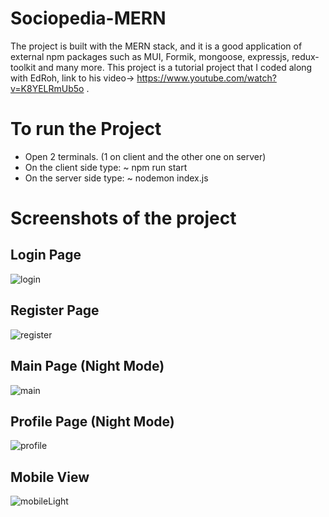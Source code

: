 # Sociopedia-MERN
The project is built with the MERN stack, and it is a good application of external npm packages such as MUI, Formik, mongoose, expressjs, redux-toolkit and many more.
This project is a tutorial project that I coded along with EdRoh, link to his video-> https://www.youtube.com/watch?v=K8YELRmUb5o . 

# To run the Project
- Open 2 terminals. (1 on client and the other one on server)
- On the client side type: ~ npm run start
- On the server side type: ~ nodemon index.js

# Screenshots of the project

## Login Page
![login](https://user-images.githubusercontent.com/34405534/204130579-6b8a88b2-19fd-4b95-bab4-05d88f794fbd.png)

## Register Page
![register](https://user-images.githubusercontent.com/34405534/204130584-755ce785-09e8-48c0-84d3-703d0c732e7a.png)

## Main Page (Night Mode)
![main](https://user-images.githubusercontent.com/34405534/204130580-b61857ea-9449-424c-8237-86675dab7ee2.png)

## Profile Page (Night Mode)
![profile](https://user-images.githubusercontent.com/34405534/204130583-966ebcbd-bcc2-43f4-ad5b-2fd6e4d3b90f.png)

## Mobile View
![mobileLight](https://user-images.githubusercontent.com/34405534/204130581-a96128d6-3007-4789-ab99-27309359440d.png)
